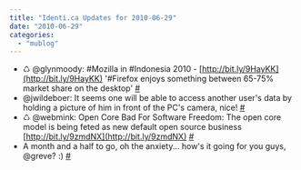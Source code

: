 ```yaml
---
title: "Identi.ca Updates for 2010-06-29"
date: "2010-06-29"
categories: 
  - "mublog"
---
```


- ♺ @glynmoody: #Mozilla in #Indonesia 2010 - [http://bit.ly/9HayKK](http://bit.ly/9HayKK) '#Firefox enjoys something between 65-75% market share on the desktop' [#](http://identi.ca/notice/38691232)
- @jwildeboer: It seems one will be able to access another user's data by holding a picture of him in front of the PC's camera, nice! [#](http://identi.ca/notice/38693185)
- ♺ @webmink: Open Core Bad For Software Freedom: The open core model is being feted as new default open source business [http://bit.ly/9zmdNX](http://bit.ly/9zmdNX) [#](http://identi.ca/notice/38738107)
- A month and a half to go, oh the anxiety... how's it going for you guys, @greve? :) [#](http://identi.ca/notice/38751857)
